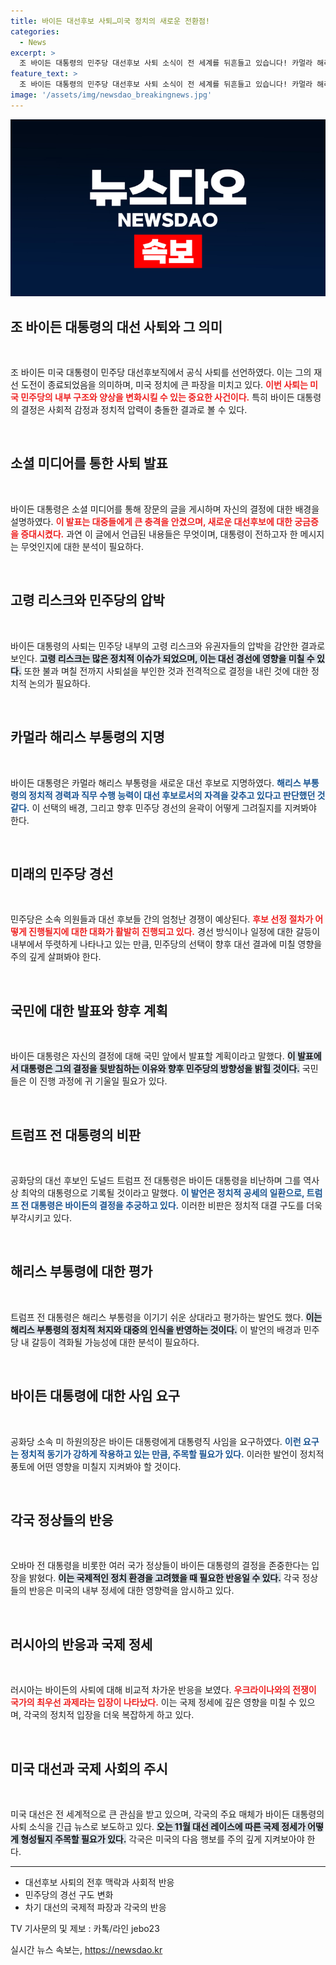 ```yaml
---
title: 바이든 대선후보 사퇴…미국 정치의 새로운 전환점!
categories:
  - News
excerpt: >
  조 바이든 대통령의 민주당 대선후보 사퇴 소식이 전 세계를 뒤흔들고 있습니다! 카멀라 해리스 부통령의 지지를 받으며 새로운 후보 경쟁이 시작될 가능성에 귀추가 주목됩니다. 이 사건의 배경과 국제적 파장을 심층 분석합니다.
feature_text: >
  조 바이든 대통령의 민주당 대선후보 사퇴 소식이 전 세계를 뒤흔들고 있습니다! 카멀라 해리스 부통령의 지지를 받으며 새로운 후보 경쟁이 시작될 가능성에 귀추가 주목됩니다. 이 사건의 배경과 국제적 파장을 심층 분석합니다.
image: '/assets/img/newsdao_breakingnews.jpg'
---
```


<p><img src="/assets/img/newsdao_breakingnews.jpg" alt="ontimetimes 속보" /></p>

<h2 data-ke-size="size26">조 바이든 대통령의 대선 사퇴와 그 의미</h2>

<p data-ke-size="size16">&nbsp;</p>

<p>조 바이든 미국 대통령이 민주당 대선후보직에서 공식 사퇴를 선언하였다. 이는 그의 재선 도전이 종료되었음을 의미하며, 미국 정치에 큰 파장을 미치고 있다. <b><span style="color: #ee2323;">이번 사퇴는 미국 민주당의 내부 구조와 양상을 변화시킬 수 있는 중요한 사건이다.</span></b> 특히 바이든 대통령의 결정은 사회적 감정과 정치적 압력이 충돌한 결과로 볼 수 있다. </p>

<p data-ke-size="size16">&nbsp;</p>

<h2 data-ke-size="size26">소셜 미디어를 통한 사퇴 발표</h2>

<p data-ke-size="size16">&nbsp;</p>

<p>바이든 대통령은 소셜 미디어를 통해 장문의 글을 게시하며 자신의 결정에 대한 배경을 설명하였다. <b><span style="color: #ee2323;">이 발표는 대중들에게 큰 충격을 안겼으며, 새로운 대선후보에 대한 궁금증을 증대시켰다.</span></b> 과연 이 글에서 언급된 내용들은 무엇이며, 대통령이 전하고자 한 메시지는 무엇인지에 대한 분석이 필요하다.</p>

<p data-ke-size="size16">&nbsp;</p>

<h2 data-ke-size="size26">고령 리스크와 민주당의 압박</h2>

<p data-ke-size="size16">&nbsp;</p>

<p>바이든 대통령의 사퇴는 민주당 내부의 고령 리스크와 유권자들의 압박을 감안한 결과로 보인다. <b><span style="background-color: #21538527;">고령 리스크는 많은 정치적 이슈가 되었으며, 이는 대선 경선에 영향을 미칠 수 있다.</span></b> 또한 불과 며칠 전까지 사퇴설을 부인한 것과 전격적으로 결정을 내린 것에 대한 정치적 논의가 필요하다.</p>

<p data-ke-size="size16">&nbsp;</p>

<h2 data-ke-size="size26">카멀라 해리스 부통령의 지명</h2>

<p data-ke-size="size16">&nbsp;</p>

<p>바이든 대통령은 카멀라 해리스 부통령을 새로운 대선 후보로 지명하였다. <b><span style="color: #1a5490;">해리스 부통령의 정치적 경력과 직무 수행 능력이 대선 후보로서의 자격을 갖추고 있다고 판단했던 것 같다.</span></b> 이 선택의 배경, 그리고 향후 민주당 경선의 윤곽이 어떻게 그려질지를 지켜봐야 한다.</p>

<p data-ke-size="size16">&nbsp;</p>

<h2 data-ke-size="size26">미래의 민주당 경선</h2>

<p data-ke-size="size16">&nbsp;</p>

<p>민주당은 소속 의원들과 대선 후보들 간의 엄청난 경쟁이 예상된다. <b><span style="color: #ee2323;">후보 선정 절차가 어떻게 진행될지에 대한 대화가 활발히 진행되고 있다.</span></b> 경선 방식이나 일정에 대한 갈등이 내부에서 뚜렷하게 나타나고 있는 만큼, 민주당의 선택이 향후 대선 결과에 미칠 영향을 주의 깊게 살펴봐야 한다.</p>

<p data-ke-size="size16">&nbsp;</p>

<h2 data-ke-size="size26">국민에 대한 발표와 향후 계획</h2>

<p data-ke-size="size16">&nbsp;</p>

<p>바이든 대통령은 자신의 결정에 대해 국민 앞에서 발표할 계획이라고 말했다. <b><span style="background-color: #21538527;">이 발표에서 대통령은 그의 결정을 뒷받침하는 이유와 향후 민주당의 방향성을 밝힐 것이다.</span></b> 국민들은 이 진행 과정에 귀 기울일 필요가 있다.</p>

<p data-ke-size="size16">&nbsp;</p>

<h2 data-ke-size="size26">트럼프 전 대통령의 비판</h2>

<p data-ke-size="size16">&nbsp;</p>

<p>공화당의 대선 후보인 도널드 트럼프 전 대통령은 바이든 대통령을 비난하며 그를 역사상 최악의 대통령으로 기록될 것이라고 말했다. <b><span style="color: #1a5490;">이 발언은 정치적 공세의 일환으로, 트럼프 전 대통령은 바이든의 결정을 추궁하고 있다.</span></b> 이러한 비판은 정치적 대결 구도를 더욱 부각시키고 있다.</p>

<p data-ke-size="size16">&nbsp;</p>

<h2 data-ke-size="size26">해리스 부통령에 대한 평가</h2>

<p data-ke-size="size16">&nbsp;</p>

<p>트럼프 전 대통령은 해리스 부통령을 이기기 쉬운 상대라고 평가하는 발언도 했다. <b><span style="background-color: #21538527;">이는 해리스 부통령의 정치적 처지와 대중의 인식을 반영하는 것이다.</span></b> 이 발언의 배경과 민주당 내 갈등이 격화될 가능성에 대한 분석이 필요하다.</p>

<p data-ke-size="size16">&nbsp;</p>

<h2 data-ke-size="size26">바이든 대통령에 대한 사임 요구</h2>

<p data-ke-size="size16">&nbsp;</p>

<p>공화당 소속 미 하원의장은 바이든 대통령에게 대통령직 사임을 요구하였다. <b><span style="color: #1a5490;">이런 요구는 정치적 동기가 강하게 작용하고 있는 만큼, 주목할 필요가 있다.</span></b> 이러한 발언이 정치적 풍토에 어떤 영향을 미칠지 지켜봐야 할 것이다.</p>

<p data-ke-size="size16">&nbsp;</p>

<h2 data-ke-size="size26">각국 정상들의 반응</h2>

<p data-ke-size="size16">&nbsp;</p>

<p>오바마 전 대통령을 비롯한 여러 국가 정상들이 바이든 대통령의 결정을 존중한다는 입장을 밝혔다. <b><span style="background-color: #21538527;">이는 국제적인 정치 환경을 고려했을 때 필요한 반응일 수 있다.</span></b> 각국 정상들의 반응은 미국의 내부 정세에 대한 영향력을 암시하고 있다.</p>

<p data-ke-size="size16">&nbsp;</p>

<h2 data-ke-size="size26">러시아의 반응과 국제 정세</h2>

<p data-ke-size="size16">&nbsp;</p>

<p>러시아는 바이든의 사퇴에 대해 비교적 차가운 반응을 보였다. <b><span style="color: #ee2323;">우크라이나와의 전쟁이 국가의 최우선 과제라는 입장이 나타났다.</span></b> 이는 국제 정세에 깊은 영향을 미칠 수 있으며, 각국의 정치적 입장을 더욱 복잡하게 하고 있다.</p>

<p data-ke-size="size16">&nbsp;</p>

<h2 data-ke-size="size26">미국 대선과 국제 사회의 주시</h2>

<p data-ke-size="size16">&nbsp;</p>

<p>미국 대선은 전 세계적으로 큰 관심을 받고 있으며, 각국의 주요 매체가 바이든 대통령의 사퇴 소식을 긴급 뉴스로 보도하고 있다. <b><span style="background-color: #21538527;">오는 11월 대선 레이스에 따른 국제 정세가 어떻게 형성될지 주목할 필요가 있다.</span></b> 각국은 미국의 다음 행보를 주의 깊게 지켜보아야 한다.</p>

<hr>

<ul>
<li>대선후보 사퇴의 전후 맥락과 사회적 반응</li>
<li>민주당의 경선 구도 변화</li>
<li>차기 대선의 국제적 파장과 각국의 반응</li>
</ul>

<p data-ke-size="size16">TV 기사문의 및 제보 : 카톡/라인 jebo23</p>
실시간 뉴스 속보는, <a href="https://newsdao.kr" rel="dofollow">https://newsdao.kr</a>


